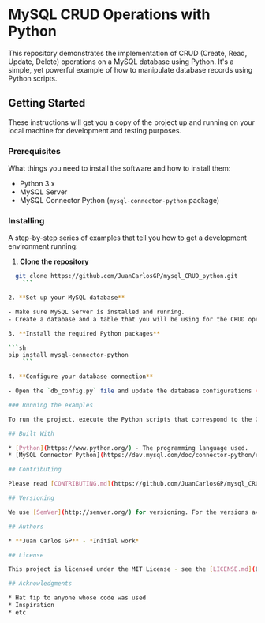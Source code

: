 # MySQL CRUD Operations with Python

This repository demonstrates the implementation of CRUD (Create, Read, Update, Delete) operations on a MySQL database using Python. It's a simple, yet powerful example of how to manipulate database records using Python scripts.

## Getting Started

These instructions will get you a copy of the project up and running on your local machine for development and testing purposes. 

### Prerequisites

What things you need to install the software and how to install them:

- Python 3.x
- MySQL Server
- MySQL Connector Python (`mysql-connector-python` package)

### Installing

A step-by-step series of examples that tell you how to get a development environment running:

1. **Clone the repository**

```sh
  git clone https://github.com/JuanCarlosGP/mysql_CRUD_python.git
    ```

2. **Set up your MySQL database**

- Make sure MySQL Server is installed and running.
- Create a database and a table that you will be using for the CRUD operations.

3. **Install the required Python packages**

```sh
pip install mysql-connector-python
    ```

4. **Configure your database connection**

- Open the `db_config.py` file and update the database configurations (host, user, password, database) to match your MySQL setup.

### Running the examples

To run the project, execute the Python scripts that correspond to the CRUD operations you wish to perform. Each script is named after the CRUD operation it demonstrates (`create.py`, `read.py`, `update.py`, `delete.py`).

## Built With

* [Python](https://www.python.org/) - The programming language used.
* [MySQL Connector Python](https://dev.mysql.com/doc/connector-python/en/) - The library used to connect to MySQL.

## Contributing

Please read [CONTRIBUTING.md](https://github.com/JuanCarlosGP/mysql_CRUD_python/CONTRIBUTING.md) for details on our code of conduct, and the process for submitting pull requests to us.

## Versioning

We use [SemVer](http://semver.org/) for versioning. For the versions available, see the [tags on this repository](https://github.com/JuanCarlosGP/mysql_CRUD_python/tags).

## Authors

* **Juan Carlos GP** - *Initial work*

## License

This project is licensed under the MIT License - see the [LICENSE.md](LICENSE.md) file for details

## Acknowledgments

* Hat tip to anyone whose code was used
* Inspiration
* etc
